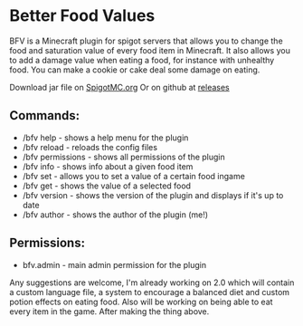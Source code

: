 # Better Food Values
BFV is a Minecraft plugin for spigot servers that allows you to change the food and saturation value of every food item in Minecraft. 
It also allows you to add a damage value when eating a food, for instance with unhealthy food. 
You can make a cookie or cake deal some damage on eating.

Download jar file on [SpigotMC.org](https://www.spigotmc.org/resources/better-food-values.92020/)
Or on github at [releases](https://github.com/borisnliscool/BetterFoodValues/releases)

## Commands:
* /bfv help - shows a help menu for the plugin
* /bfv reload - reloads the config files
* /bfv permissions - shows all permissions of the plugin
* /bfv info <food> - shows info about a given food item
* /bfv set <food> <setting> <value> - allows you to set a value of a certain food ingame
* /bfv get <food> <setting> - shows the value of a selected food
* /bfv version - shows the version of the plugin and displays if it's up to date
* /bfv author - shows the author of the plugin (me!)

## Permissions:
* bfv.admin - main admin permission for the plugin

Any suggestions are welcome, I'm already working on 2.0 which will contain a custom language file, a system to encourage a balanced diet and custom potion effects on eating food.
Also will be working on being able to eat every item in the game. After making the thing above.
